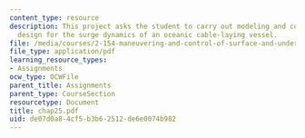 ```yaml
---
content_type: resource
description: This project asks the student to carry out modeling and control system
  design for the surge dynamics of an oceanic cable-laying vessel.
file: /media/courses/2-154-maneuvering-and-control-of-surface-and-underwater-vehicles-13-49-fall-2004/de07d0a84cf5b3b62512de6e0074b982_chap25.pdf
file_type: application/pdf
learning_resource_types:
- Assignments
ocw_type: OCWFile
parent_title: Assignments
parent_type: CourseSection
resourcetype: Document
title: chap25.pdf
uid: de07d0a8-4cf5-b3b6-2512-de6e0074b982
---
```

